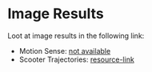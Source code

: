 # Image Results

Loot at image results in the following link:

- Motion Sense: [not available]()
- Scooter Trajectories: [resource-link](https://univr-my.sharepoint.com/:f:/g/personal/mirco_demarchi_studenti_univr_it/EuwrApnPRc5HpCti23UN2ZoB4Zhd169AILLjX0sLrIF2og)